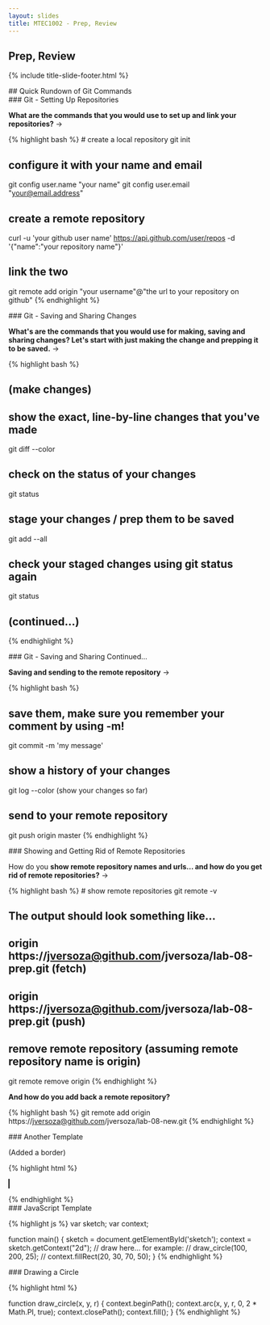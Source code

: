 ```yaml
---
layout: slides
title: MTEC1002 - Prep, Review
---
```


<section markdown="block" class="title-slide">

# Prep, Review

{% include title-slide-footer.html %}
</section>

<section markdown="block">
## Quick Rundown of Git Commands 
</section>

<section markdown="block">
### Git - Setting Up Repositories

__What are the commands that you would use to set up and link your repositories?__ &rarr;

<div class="incremental" markdown="block">
{% highlight bash %}
# create a local repository
git init

# configure it with your name and email
git config user.name  "your name"
git config user.email "your@email.address"

# create a remote repository
curl -u 'your github user name' https://api.github.com/user/repos -d '{"name":"your repository name"}'

# link the two
git remote add origin "your username"@"the url to your repository on github"
{% endhighlight %}
</div>
</section>

<section markdown="block">
### Git - Saving and Sharing Changes

__What's are the commands that you would use for making, saving and sharing changes?  Let's start with just making the change and prepping it to be saved.__ &rarr;

<div class="incremental" markdown="block">

{% highlight bash %}
# (make changes)

# show the exact, line-by-line changes that you've made
git diff --color

# check on the status of your changes
git status

# stage your changes / prep them to be saved
git add --all 

# check your staged changes using git status again
git status

# (continued...)
{% endhighlight %}
</div>
</section>

<section markdown="block">
### Git - Saving and Sharing Continued...

__Saving and sending to the remote repository__ &rarr;

<div class="incremental" markdown="block">
{% highlight bash %}

# save them, make sure you remember your comment by using -m!
git commit -m 'my message'

# show a history of your changes
git log --color (show your changes so far)

# send to your remote repository
git push origin master
{% endhighlight %}
</div>
</section>

<section markdown="block">
### Showing and Getting Rid of Remote Repositories

How do you __show remote repository names and urls... and how do you get rid of remote repositories?__ &rarr;

<div class="incremental" markdown="block">
{% highlight bash %}
# show remote repositories
git remote -v

# The output should look something like...
# origin	https://jversoza@github.com/jversoza/lab-08-prep.git (fetch)
# origin	https://jversoza@github.com/jversoza/lab-08-prep.git (push)

# remove remote repository (assuming remote repository name is origin)
git remote remove origin
{% endhighlight %}

__And how do you add back a remote repository?__

{% highlight bash %}
git remote add origin https://jversoza@github.com/jversoza/lab-08-new.git
{% endhighlight %}
</div>
</section>

<section markdown="block">
### Another Template

(Added a border)

{% highlight html %}
<html>
<head>
    <title></title>
<style>
#sketch {
	border:1px solid #000;
}
</style>
</head>
<body>
<canvas id="sketch" width="480" height="720">
</canvas>
<script>

// javascript goes here...
</script>
</body>
</html>
{% endhighlight %}

</section>

<section markdown="block">
### JavaScript Template

{% highlight js %}
var sketch;
var context;

function main() {
	sketch = document.getElementById('sketch');
	context = sketch.getContext("2d");
	// draw here... for example:
	// draw_circle(100, 200, 25);
	// context.fillRect(20, 30, 70, 50);
}
{% endhighlight %}
</section>

<section markdown="block">
### Drawing a Circle

{% highlight html %}

function draw_circle(x, y, r) {
	context.beginPath();
	context.arc(x, y, r, 0, 2 * Math.PI, true);
	context.closePath();
	context.fill();
}
{% endhighlight %}

</section>
